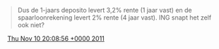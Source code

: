 > Dus de 1\-jaars deposito levert 3,2% rente \(1 jaar vast\) en de spaarloonrekening levert 2% rente \(4 jaar vast\)\. ING snapt het zelf ook niet?

<img src="../../media/tweet.ico" width="12" /> [Thu Nov 10 20:08:56 +0000 2011](https://twitter.com/DromerDenker/status/134724238136455168)